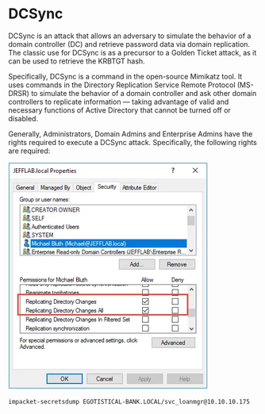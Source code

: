# DCSync

DCSync is an attack that allows an adversary to simulate the behavior of a domain controller (DC) and retrieve password data via domain replication. The classic use for DCSync is as a precursor to a Golden Ticket attack, as it can be used to retrieve the KRBTGT hash.

Specifically, DCSync is a command in the open-source Mimikatz tool. It uses commands in the Directory Replication Service Remote Protocol (MS-DRSR) to simulate the behavior of a domain controller and ask other domain controllers to replicate information —  taking advantage of valid and necessary functions of Active Directory that cannot be turned off or disabled.

Generally, Administrators, Domain Admins and Enterprise Admins have the rights required to execute a DCSync attack. Specifically, the following rights are required:

![](<../../.gitbook/assets/image (69).png>)

```
impacket-secretsdump EGOTISTICAL-BANK.LOCAL/svc_loanmgr@10.10.10.175
```
